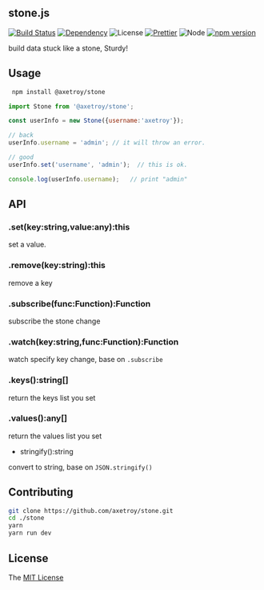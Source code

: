 ## stone.js

[![Build Status](https://travis-ci.org/axetroy/stone.svg?branch=master)](https://travis-ci.org/axetroy/stone)
[![Dependency](https://david-dm.org/axetroy/stone.svg)](https://david-dm.org/axetroy/stone)
![License](https://img.shields.io/badge/license-MIT-green.svg)
[![Prettier](https://img.shields.io/badge/Code%20Style-Prettier-green.svg)](https://github.com/prettier/prettier)
![Node](https://img.shields.io/badge/node-%3E=6.0-blue.svg?style=flat-square)
[![npm version](https://badge.fury.io/js/@axetroy/stone.svg)](https://badge.fury.io/js/@axetroy/stone)
 
build data stuck like a stone, Sturdy!
 
## Usage

```bash
 npm install @axetroy/stone
```
 
```javascript
import Stone from '@axetroy/stone';

const userInfo = new Stone({username:'axetroy'});

// back
userInfo.username = 'admin'; // it will throw an error.

// good
userInfo.set('username', 'admin');  // this is ok.

console.log(userInfo.username);   // print "admin"
```

## API

### .set(key:string,value:any):this

set a value.

### .remove(key:string):this

remove a key

### .subscribe(func:Function):Function

subscribe the stone change

### .watch(key:string,func:Function):Function

watch specify key change, base on ``.subscribe``

### .keys():string[]

return the keys list you set

### .values():any[]

return the values list you set

- stringify():string

convert to string, base on ``JSON.stringify()``

## Contributing

```bash
git clone https://github.com/axetroy/stone.git
cd ./stone
yarn
yarn run dev
```

## License

The [MIT License](https://github.com/axetroy/stone/blob/master/LICENSE)